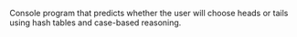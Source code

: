 Console program that predicts whether the user will choose heads or tails using hash tables and case-based reasoning.
